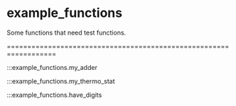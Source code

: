 # example_functions

Some functions that need test functions.

==================================================================

:::example_functions.my_adder

:::example_functions.my_thermo_stat

:::example_functions.have_digits